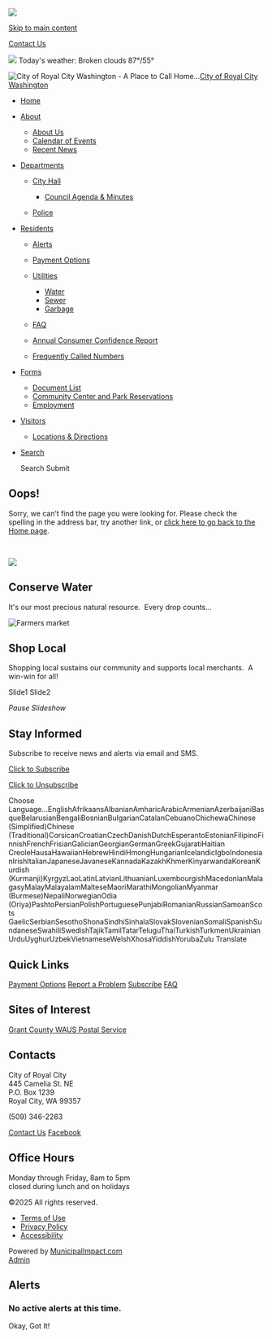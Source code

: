 ![](https://royalcitywa.org/images/logos_mi/C_186_Royal_City_Logo_1352756831_2339.png)

[Skip to main content](https://www.royalcitywa.org/city-hall/faq/)

[Contact Us](https://www.royalcitywa.org/contact-us)

![](https://www.royalcitywa.org/imgD/weatherbit_icons/c03d.png) Today's weather: Broken clouds 87°/55°

![City of Royal City Washington - A Place to Call Home...](https://www.royalcitywa.org/images/logos_mi/C_186_Royal_City_Logo_1352756831_2339.png)[City of Royal City Washington](https://www.royalcitywa.org/home)

- [Home](https://www.royalcitywa.org)
- [About](https://www.royalcitywa.org/city-hall/faq)
  
  - [About Us](https://www.royalcitywa.org/about-us)
  - [Calendar of Events](https://www.royalcitywa.org/calendar-of-events)
  - [Recent News](https://www.royalcitywa.org/recent-news)
- [Departments](https://www.royalcitywa.org/city-hall/faq)
  
  - [City Hall](https://www.royalcitywa.org/city-hall)
    
    - [Council Agenda &amp; Minutes](https://www.royalcitywa.org/council-agenda-and-minutes)
  - [Police](https://www.royalcitywa.org/police)
- [Residents](https://www.royalcitywa.org/city-hall/faq)
  
  - [Alerts](https://www.royalcitywa.org/alerts)
  - [Payment Options](https://www.royalcitywa.org/payment-options)
  - [Utilities](https://www.royalcitywa.org/utilities)
    
    - [Water](https://www.royalcitywa.org/water)
    - [Sewer](https://www.royalcitywa.org/sewer)
    - [Garbage](https://www.royalcitywa.org/garbage)
  - [FAQ](https://www.royalcitywa.org/faq)
  - [Annual Consumer Confidence Report](https://www.royalcitywa.org/annual-consumer-confidence-report)
  - [Frequently Called Numbers](https://www.royalcitywa.org/frequently-called-numbers)
- [Forms](https://www.royalcitywa.org/city-hall/faq)
  
  - [Document List](https://www.royalcitywa.org/document-list)
  - [Community Center and Park Reservations](https://www.royalcitywa.org/community-center-and-park-reservations)
  - [Employment](https://www.royalcitywa.org/employment)
- [Visitors](https://www.royalcitywa.org/city-hall/faq)
  
  - [Locations &amp; Directions](https://www.royalcitywa.org/locations-and-directions)
- [Search](https://www.royalcitywa.org/city-hall/faq)
  
  Search Submit

## Oops!

Sorry, we can’t find the page you were looking for. Please check the spelling in the address bar, try another link, or [click here to go back to the Home page](https://www.royalcitywa.org/city-hall).

 

![](https://www.royalcitywa.org/images/promos_mi/mi_2_promo-water1.jpg)

## Conserve Water

It's our most precious natural resource.  Every drop counts...

![Farmers market](https://www.royalcitywa.org/images/promos_mi/mi_2_farmersmarketfoodprototype.jpg)

## Shop Local

Shopping local sustains our community and supports local merchants.  A win-win for all!

Slide1 Slide2

*Pause Slideshow*

## Stay Informed

Subscribe to receive news and alerts via email and SMS.

[Click to Subscribe](https://www.royalcitywa.org/city-hall/faq/subscribe)

[Click to Unsubscribe](https://www.royalcitywa.org/city-hall/faq/unsubscribe)

Choose Language...EnglishAfrikaansAlbanianAmharicArabicArmenianAzerbaijaniBasqueBelarusianBengaliBosnianBulgarianCatalanCebuanoChichewaChinese (Simplified)Chinese (Traditional)CorsicanCroatianCzechDanishDutchEsperantoEstonianFilipinoFinnishFrenchFrisianGalicianGeorgianGermanGreekGujaratiHaitian CreoleHausaHawaiianHebrewHindiHmongHungarianIcelandicIgboIndonesianIrishItalianJapaneseJavaneseKannadaKazakhKhmerKinyarwandaKoreanKurdish (Kurmanji)KyrgyzLaoLatinLatvianLithuanianLuxembourgishMacedonianMalagasyMalayMalayalamMalteseMaoriMarathiMongolianMyanmar (Burmese)NepaliNorwegianOdia (Oriya)PashtoPersianPolishPortuguesePunjabiRomanianRussianSamoanScots GaelicSerbianSesothoShonaSindhiSinhalaSlovakSlovenianSomaliSpanishSundaneseSwahiliSwedishTajikTamilTatarTeluguThaiTurkishTurkmenUkrainianUrduUyghurUzbekVietnameseWelshXhosaYiddishYorubaZulu Translate

## Quick Links

[Payment Options](https://www.royalcitywa.org/city-hall/faq/payment-options) [Report a Problem](https://www.royalcitywa.org/city-hall/faq/contact-us) [Subscribe](https://www.royalcitywa.org/city-hall/faq/subscribe) [FAQ](https://www.royalcitywa.org/city-hall/faq/faq)

## Sites of Interest

[Grant County WA](https://www.grantcountywa.gov)[US Postal Service](https://www.usps.com)

## Contacts

City of Royal City  
445 Camelia St. NE  
P.O. Box 1239  
Royal City, WA 99357

(509) 346-2263

[Contact Us](https://www.royalcitywa.org/contact-us) [Facebook](https://www.facebook.com/p/City-Of-Royal-City-Goverment-100066896717099)

## Office Hours

Monday through Friday, 8am to 5pm  
closed during lunch and on holidays

©2025 All rights reserved.

- [Terms of Use](https://www.royalcitywa.org/terms.html)
- [Privacy Policy](https://www.royalcitywa.org/privacy.html)
- [Accessibility](https://www.royalcitywa.org/accessibility.html)

Powered by [MunicipalImpact.com](https://www.municipalimpact.com)  
[Admin](https://clients.municipalimpact.com/client/?e=edbdf36180cd1fd8f3497618f63b2f8c)

## Alerts

### No active alerts at this time.

Okay, Got It!